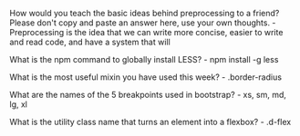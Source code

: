 How would you teach the basic ideas behind preprocessing to a friend? Please don't copy and paste an answer here, use your own thoughts.
    - Preprocessing is the idea that we can write more concise, easier to write and read code, and have a system that will 

What is the npm command to globally install LESS?
    - npm install -g less

What is the most useful mixin you have used this week?
    - .border-radius

What are the names of the 5 breakpoints used in bootstrap?
    - xs, sm, md, lg, xl

What is the utility class name that turns an element into a flexbox?
    - .d-flex
